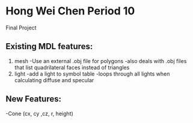 # Hong Wei Chen Period 10
Final Project

## Existing MDL features:
1. mesh
  -Use an external .obj file for polygons
  -also deals with .obj files that list quadrilateral faces instead of triangles 
2. light 
  -add a light to symbol table
  -loops through all lights when calculating diffuse and specular 
  
## New Features:
  -Cone (cx, cy ,cz, r, height)
  
